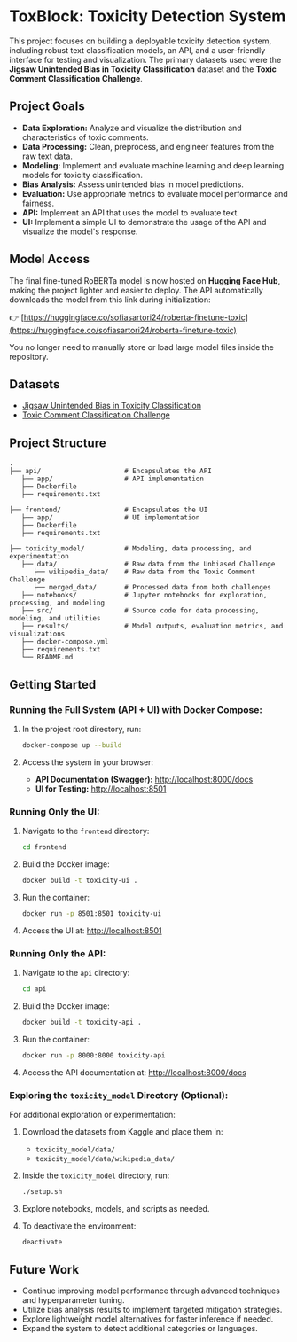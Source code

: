 # ToxBlock: Toxicity Detection System

This project focuses on building a deployable toxicity detection system, including robust text classification models, an API, and a user-friendly interface for testing and visualization. The primary datasets used were the **Jigsaw Unintended Bias in Toxicity Classification** dataset and the **Toxic Comment Classification Challenge**.

## Project Goals

* **Data Exploration:** Analyze and visualize the distribution and characteristics of toxic comments.
* **Data Processing:** Clean, preprocess, and engineer features from the raw text data.
* **Modeling:** Implement and evaluate machine learning and deep learning models for toxicity classification.
* **Bias Analysis:** Assess unintended bias in model predictions.
* **Evaluation:** Use appropriate metrics to evaluate model performance and fairness.
* **API:** Implement an API that uses the model to evaluate text.
* **UI:** Implement a simple UI to demonstrate the usage of the API and visualize the model's response.


## Model Access

The final fine-tuned RoBERTa model is now hosted on **Hugging Face Hub**, making the project lighter and easier to deploy.
The API automatically downloads the model from this link during initialization:

👉 [https://huggingface.co/sofiasartori24/roberta-finetune-toxic](https://huggingface.co/sofiasartori24/roberta-finetune-toxic)

You no longer need to manually store or load large model files inside the repository.


## Datasets

* [Jigsaw Unintended Bias in Toxicity Classification](https://www.kaggle.com/competitions/jigsaw-unintended-bias-in-toxicity-classification)
* [Toxic Comment Classification Challenge](https://www.kaggle.com/competitions/jigsaw-toxic-comment-classification-challenge/data)


## Project Structure

```
.
├── api/                     # Encapsulates the API
   ├── app/                  # API implementation
   ├── Dockerfile   
   ├── requirements.txt

├── frontend/                # Encapsulates the UI
   ├── app/                  # UI implementation
   ├── Dockerfile   
   ├── requirements.txt

├── toxicity_model/          # Modeling, data processing, and experimentation
   ├── data/                 # Raw data from the Unbiased Challenge
      ├── wikipedia_data/    # Raw data from the Toxic Comment Challenge
      ├── merged_data/       # Processed data from both challenges 
   ├── notebooks/            # Jupyter notebooks for exploration, processing, and modeling
   ├── src/                  # Source code for data processing, modeling, and utilities
   ├── results/              # Model outputs, evaluation metrics, and visualizations
   ├── docker-compose.yml   
   ├── requirements.txt
   └── README.md     
```


## Getting Started

### Running the Full System (API + UI) with Docker Compose:

1. In the project root directory, run:

   ```bash
   docker-compose up --build
   ```
2. Access the system in your browser:

   * **API Documentation (Swagger):** [http://localhost:8000/docs](http://localhost:8000/docs)
   * **UI for Testing:** [http://localhost:8501](http://localhost:8501)


### Running Only the UI:

1. Navigate to the `frontend` directory:

   ```bash
   cd frontend
   ```
2. Build the Docker image:

   ```bash
   docker build -t toxicity-ui .
   ```
3. Run the container:

   ```bash
   docker run -p 8501:8501 toxicity-ui
   ```
4. Access the UI at: [http://localhost:8501](http://localhost:8501)


### Running Only the API:

1. Navigate to the `api` directory:

   ```bash
   cd api
   ```
2. Build the Docker image:

   ```bash
   docker build -t toxicity-api .
   ```
3. Run the container:

   ```bash
   docker run -p 8000:8000 toxicity-api
   ```
4. Access the API documentation at: [http://localhost:8000/docs](http://localhost:8000/docs)


### Exploring the `toxicity_model` Directory (Optional):

For additional exploration or experimentation:

1. Download the datasets from Kaggle and place them in:

   * `toxicity_model/data/`
   * `toxicity_model/data/wikipedia_data/`

2. Inside the `toxicity_model` directory, run:

   ```bash
   ./setup.sh
   ```

3. Explore notebooks, models, and scripts as needed.

4. To deactivate the environment:

   ```bash
   deactivate
   ```


## Future Work

* Continue improving model performance through advanced techniques and hyperparameter tuning.
* Utilize bias analysis results to implement targeted mitigation strategies.
* Explore lightweight model alternatives for faster inference if needed.
* Expand the system to detect additional categories or languages.
